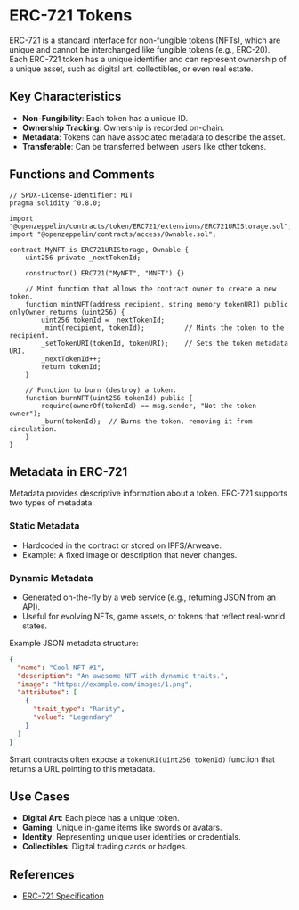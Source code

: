 # ERC-721 Tokens

ERC-721 is a standard interface for non-fungible tokens (NFTs), which are unique and cannot be interchanged like fungible tokens (e.g., ERC-20). Each ERC-721 token has a unique identifier and can represent ownership of a unique asset, such as digital art, collectibles, or even real estate.

## Key Characteristics

- **Non-Fungibility**: Each token has a unique ID.
- **Ownership Tracking**: Ownership is recorded on-chain.
- **Metadata**: Tokens can have associated metadata to describe the asset.
- **Transferable**: Can be transferred between users like other tokens.

## Functions and Comments

```solidity
// SPDX-License-Identifier: MIT
pragma solidity ^0.8.0;

import "@openzeppelin/contracts/token/ERC721/extensions/ERC721URIStorage.sol";
import "@openzeppelin/contracts/access/Ownable.sol";

contract MyNFT is ERC721URIStorage, Ownable {
    uint256 private _nextTokenId;

    constructor() ERC721("MyNFT", "MNFT") {}

    // Mint function that allows the contract owner to create a new token.
    function mintNFT(address recipient, string memory tokenURI) public onlyOwner returns (uint256) {
        uint256 tokenId = _nextTokenId;
        _mint(recipient, tokenId);          // Mints the token to the recipient.
        _setTokenURI(tokenId, tokenURI);    // Sets the token metadata URI.
        _nextTokenId++;
        return tokenId;
    }

    // Function to burn (destroy) a token.
    function burnNFT(uint256 tokenId) public {
        require(ownerOf(tokenId) == msg.sender, "Not the token owner");
        _burn(tokenId);  // Burns the token, removing it from circulation.
    }
}
```

## Metadata in ERC-721

Metadata provides descriptive information about a token. ERC-721 supports two types of metadata:

### Static Metadata

- Hardcoded in the contract or stored on IPFS/Arweave.
- Example: A fixed image or description that never changes.

### Dynamic Metadata

- Generated on-the-fly by a web service (e.g., returning JSON from an API).
- Useful for evolving NFTs, game assets, or tokens that reflect real-world states.

Example JSON metadata structure:

```json
{
  "name": "Cool NFT #1",
  "description": "An awesome NFT with dynamic traits.",
  "image": "https://example.com/images/1.png",
  "attributes": [
    {
      "trait_type": "Rarity",
      "value": "Legendary"
    }
  ]
}
```

Smart contracts often expose a `tokenURI(uint256 tokenId)` function that returns a URL pointing to this metadata.

## Use Cases

- **Digital Art**: Each piece has a unique token.
- **Gaming**: Unique in-game items like swords or avatars.
- **Identity**: Representing unique user identities or credentials.
- **Collectibles**: Digital trading cards or badges.

## References

- [ERC-721 Specification](https://eips.ethereum.org/EIPS/eip-721)
